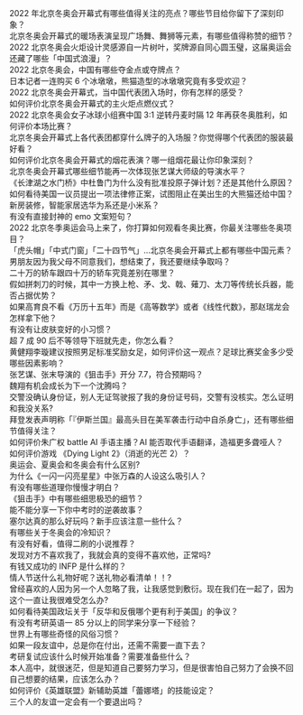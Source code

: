 2022 年北京冬奥会开幕式有哪些值得关注的亮点？哪些节目给你留下了深刻印象？  
北京冬奥会开幕式的暖场表演呈现广场舞、舞狮等元素，有哪些值得称赞的细节？  
2022 北京冬奥会火炬设计灵感源自一片树叶，奖牌源自同心圆玉璧，这届奥运会还藏了哪些「中国式浪漫」？  
2022 北京冬奥会，中国有哪些夺金点或夺牌点？  
日本记者一连购买 6 个冰墩墩，熊猫造型的冰墩墩究竟有多受欢迎？  
2022 北京冬奥会开幕式，当中国代表团入场时，你有怎样的感受？  
如何评价北京冬奥会开幕式的主火炬点燃仪式？  
2022 北京冬奥会女子冰球小组赛中国 3:1 逆转丹麦时隔 12 年再获冬奥胜利，如何评价本场比赛？  
北京冬奥会开幕式上各代表团都穿什么牌子的入场服？你觉得哪个代表团的服装最好看？  
如何评价北京冬奥会开幕式的烟花表演？哪一组烟花最让你印象深刻？  
北京冬奥会开幕式哪些细节能再一次体现张艺谋大师级的导演水平？  
《长津湖之水门桥》中杜鲁门为什么没有批准投原子弹计划？还是其他什么原因？  
如何看待美国一议员提出一项法律修正案，试图阻止在美出生的大熊猫还给中国？  
新房装修，智能家居选华为系还是小米系？  
有没有直接封神的 emo 文案短句？  
2022 北京冬季奥运会马上来了，你打算如何观看冬奥比赛，你最关注哪些冬奥项目？  
「虎头帽」「中式门窗」「二十四节气」…北京冬奥会开幕式上都有哪些中国元素？  
男朋友因为我父母不同意我们，想结束了，我还要继续争取吗？  
二十万的轿车跟四十万的轿车究竟差别在哪里？  
假如拼刺刀的时候，其中一方换上枪、矛、戈、戟、薙刀、太刀等传统长兵器，能否占据优势？  
如果高育良不看《万历十五年》而是《高等数学》或者《线性代数》，那赵瑞龙会怎样拿下他？  
有没有让皮肤变好的小习惯？  
超 7 成 90 后不等领导下班就先走，你怎么看？  
黄健翔李璇建议按照男足标准奖励女足，如何评价这一观点？足球比赛奖金多少受哪些因素影响？  
张艺谋、张末导演的《狙击手》开分 7.7，符合预期吗？  
魏翔有机会成长为下一个沈腾吗？  
交警没确认身份证，别人无证驾驶报了我的身份证号码，交警有没核实。怎么证明和我没关系?  
拜登发表声明称「『伊斯兰国』最高头目在美军袭击行动中自杀身亡」，还有哪些细节值得关注？  
如何评价朱广权 battle AI 手语主播？AI 能否取代手语翻译，造福更多聋哑人？  
如何评价游戏 《Dying Light 2》（消逝的光芒 2）？  
奥运会、夏奥会和冬奥会有什么区别?  
为什么《一闪一闪亮星星》中张万森的人设这么吸引人？  
有没有哪些道理你慢慢才明白？  
《狙击手》中有哪些细思极恐的细节？  
能不能分享一下你中考时的逆袭故事？  
塞尔达真的那么好玩吗？新手应该注意一些什么？  
有哪些关于冬奥会的冷知识？  
有没有好看，值得二刷的小说推荐？  
发现对方不喜欢我了，我就会真的变得不喜欢他，正常吗?  
有钱又成功的 INFP 是什么样的？  
情人节送什么礼物好呢？送礼物必看清单！！?  
曾经喜欢的人因为另一个人忽略了我，让我感觉到敷衍。现在我们在一起了，因为这个一直让我很难受怎么办?  
如何看待美国政坛关于「反华和反俄哪个更有利于美国」的争议？  
有没有考研英语一 85 分以上的同学来分享一下经验？  
世界上有哪些奇怪的风俗习惯？  
如果一段友谊中，总是你在付出，还需不需要一直下去？  
考研复试应该什么时候开始准备？需要准备些什么？  
本人高中，就很迷茫，但是知道自己要努力学习，但是很害怕自己努力了会换不回自己想要的结果，应该怎么办？  
如何评价《英雄联盟》新辅助英雄「蕾娜塔」的技能设定？  
三个人的友谊一定会有一个要退出吗？  
